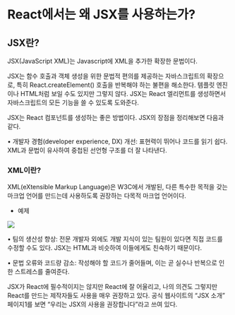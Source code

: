 # React에서는 왜 JSX를 사용하는가?

## JSX란?

JSX(JavaScript XML)는 Javascript에 XML을 추가한 확장한 문법이다.

JSX는 함수 호출과 객체 생성을 위한 문법적 편의를 제공하는 자바스크립트의 확장으로, 특히 React.createElement() 호출을 반복해야 하는 불편을 해소한다. 템플릿 엔진이나 HTML처럼 보일 수도 있지만 그렇지 않다. JSX는 React 엘리먼트를 생성하면서 자바스크립트의 모든 기능을 쓸 수 있도록 도와준다.

JSX는 React 컴포넌트를 생성하는 좋은 방법이다. JSX의 장점을 정리해보면 다음과 같다.

• 개발자 경험(developer experience, DX) 개선: 표현력이 뛰어나 코드를 읽기 쉽다. XML과 문법이 유사하여 중첩된 선언형 구조를 더 잘 나타낸다.

### XML이란?
XML(eXtensible Markup Language)은 W3C에서 개발된, 다른 특수한 목적을 갖는 마크업 언어를 만드는데 사용하도록 권장하는 다목적 마크업 언어이다.

- 예제
<img src="https://upload.wikimedia.org/wikipedia/commons/thumb/7/73/RecipeBook_XML_Example.svg/1920px-RecipeBook_XML_Example.svg.png" />

• 팀의 생산성 향상: 전문 개발자 외에도 개발 지식이 있는 팀원이 있다면 직접 코드를 수정할 수도 있다. JSX는 HTML과 비슷하여 이들에게도 친숙하기 때문이다.

• 문법 오류와 코드량 감소: 작성해야 할 코드가 줄어들며, 이는 곧 실수나 반복으로 인한 스트레스를 줄여준다.

JSX가 React에 필수적이지는 않지만 React에 잘 어울리고, 나의 의견도 그렇지만 React를 만드는 제작자들도 사용을 매우 권장하고 있다. 공식 웹사이트의 “JSX 소개” 페이지1를 보면 “우리는 JSX의 사용을 권장합니다”라고 쓰여 있다.
